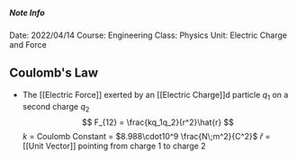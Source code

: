 ##### Note Info
Date: 2022/04/14
Course: Engineering
Class: Physics
Unit: Electric Charge and Force

## Coulomb's Law
- The [[Electric Force]] exerted by an [[Electric Charge]]d particle $q_1$ on a second charge $q_2$
$$ F_{12} = \frac{kq_1q_2}{r^2}\hat{r} $$
$k$ = Coulomb Constant = $8.988\cdot10^9 \frac{N\;m^2}{C^2}$
$\hat r$ = [[Unit Vector]] pointing from charge 1 to charge 2
